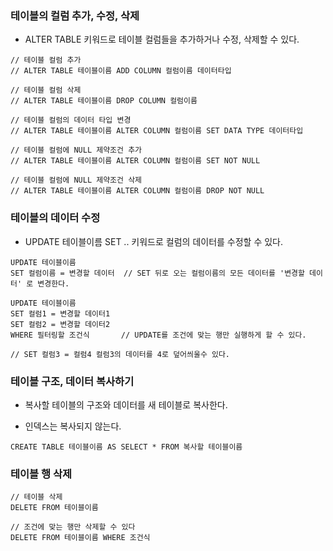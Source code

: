 ### 테이블의 컬럼 추가, 수정, 삭제

* ALTER TABLE 키워드로 테이블 컬럼들을 추가하거나 수정, 삭제할 수 있다.

```
// 테이블 컬럼 추가
// ALTER TABLE 테이블이름 ADD COLUMN 컬럼이름 데이터타입

// 테이블 컬럼 삭제
// ALTER TABLE 테이블이름 DROP COLUMN 컬럼이름

// 테이블 컬럼의 데이터 타입 변경
// ALTER TABLE 테이블이름 ALTER COLUMN 컬럼이름 SET DATA TYPE 데이터타입

// 테이블 컬럼에 NULL 제약조건 추가
// ALTER TABLE 테이블이름 ALTER COLUMN 컬럼이름 SET NOT NULL

// 테이블 컬럼에 NULL 제약조건 삭제
// ALTER TABLE 테이블이름 ALTER COLUMN 컬럼이름 DROP NOT NULL
```

### 테이블의 데이터 수정

* UPDATE 테이블이름 SET .. 키워드로 컬럼의 데이터를 수정할 수 있다.

```
UPDATE 테이블이름
SET 컬럼이름 = 변경할 데이터  // SET 뒤로 오는 컬럼이름의 모든 데이터를 '변경할 데이터' 로 변경한다.
```

```
UPDATE 테이블이름
SET 컬럼1 = 변경할 데이터1
SET 컬럼2 = 변경할 데이터2
WHERE 필터링할 조건식       // UPDATE를 조건에 맞는 행만 실행하게 할 수 있다.

// SET 컬럼3 = 컬럼4 컬럼3의 데이터를 4로 덮어씌울수 있다.
```

### 테이블 구조, 데이터 복사하기

* 복사할 테이블의 구조와 데이터를 새 테이블로 복사한다.

* 인덱스는 복사되지 않는다.

```
CREATE TABLE 테이블이름 AS SELECT * FROM 복사할 테이블이름
```

### 테이블 행 삭제

```
// 테이블 삭제
DELETE FROM 테이블이름

// 조건에 맞는 행만 삭제할 수 있다
DELETE FROM 테이블이름 WHERE 조건식
```
